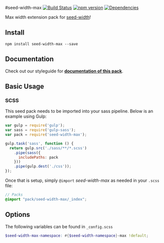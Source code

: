 #seed-width-max [![Build Status](https://travis-ci.org/helpscout/seed-width-max.svg?branch=master)](https://travis-ci.org/helpscout/seed-width-max) [![npm version](https://badge.fury.io/js/seed-width-max.svg)](https://badge.fury.io/js/seed-width-max) [![Dependencies](https://david-dm.org/helpscout/seed-width-max.svg)](https://david-dm.org/helpscout/seed-width-max)

Max width extension pack for [seed-width](https://github.com/helpscout/seed-width)!

## Install
```
npm install seed-width-max --save
```


## Documentation

Check out our styleguide for **[documentation of this pack](http://style.helpscout.com/seed/packs/seed-width-max/)**.


## Basic Usage

### SCSS
This seed pack needs to be imported into your sass pipeline. Below is an example using Gulp:


```javascript
var gulp = require('gulp');
var sass = require('gulp-sass');
var pack = require('seed-width-max');

gulp.task('sass', function () {
  return gulp.src('./sass/**/*.scss')
    .pipe(sass({
      includePaths: pack
    }))
    .pipe(gulp.dest('./css'));
});
```

Once that is setup, simply `@import` *seed-width-max* as needed in your `.scss` file:

```scss
// Packs
@import "pack/seed-width-max/_index";
```

## Options

The following variables can be found in `_config.scss`

```scss
$seed-width-max-namespace: #{$seed-width-namespace}-max !default;
```
